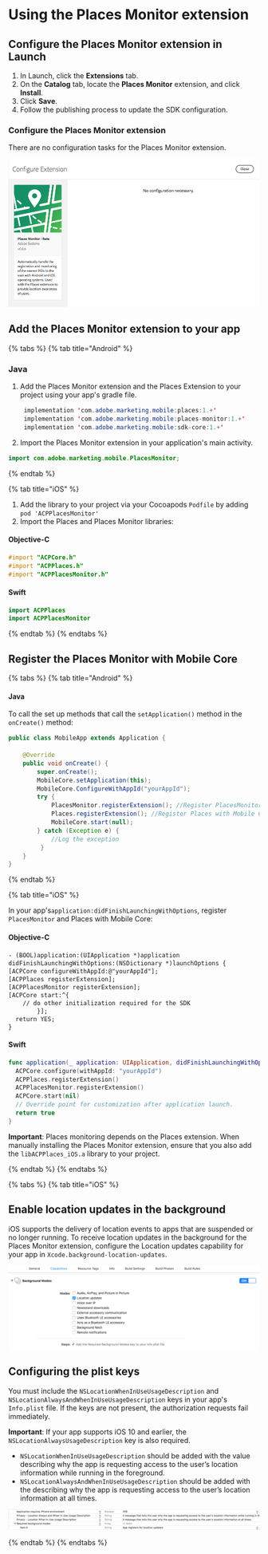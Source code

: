 # Using the Places Monitor extension

## Configure the Places Monitor extension in Launch  <a id="configure-places-monitoring-extension-in-launch"></a>

1. In Launch, click the **Extensions** tab.
2. On the **Catalog** tab, locate the **Places Monitor** extension, and click **Install**.
3. Click **Save**.
4. Follow the publishing process to update the SDK configuration.

### **Configure the Places Monitor extension**  <a id="configure-places-extension"></a>

There are no configuration tasks for the Places Monitor extension.

![](../../../.gitbook/assets/configure_places_monitor.png)

## Add the Places Monitor extension to your app  <a id="add-places-monitor-extension-to-your-app"></a>

{% tabs %}
{% tab title="Android" %}

### Java

1. Add the Places Monitor extension and the Places Extension to your project using your app's gradle file.

   ```java
    implementation 'com.adobe.marketing.mobile:places:1.+'
    implementation 'com.adobe.marketing.mobile:places-monitor:1.+'
    implementation 'com.adobe.marketing.mobile:sdk-core:1.+'
   ```

2. Import the Places Monitor extension in your application's main activity.

```java
import com.adobe.marketing.mobile.PlacesMonitor;
```

{% endtab %}

{% tab title="iOS" %}

1. Add the library to your project via your Cocoapods `Podfile` by adding `pod 'ACPPlacesMonitor'` 
2. Import the Places and Places Monitor libraries:

#### Objective-C  <a id="objective-c"></a>

```objective-c
#import "ACPCore.h"
#import "ACPPlaces.h"
#import "ACPPlacesMonitor.h"
```

#### Swift  <a id="swift"></a>

```swift
import ACPPlaces
import ACPPlacesMonitor
```

{% endtab %}
{% endtabs %}

## Register the Places Monitor with Mobile Core

{% tabs %}
{% tab title="Android" %}

#### Java

To call the set up methods that call the `setApplication()` method in the `onCreate()` method:

```java
public class MobileApp extends Application {

    @Override
    public void onCreate() {
        super.onCreate();
        MobileCore.setApplication(this);
        MobileCore.ConfigureWithAppId("yourAppId");
        try {
            PlacesMonitor.registerExtension(); //Register PlacesMonitor with Mobile Core
            Places.registerExtension(); //Register Places with Mobile Core
            MobileCore.start(null);
        } catch (Exception e) {
            //Log the exception
         }
    }
}
```

{% endtab %}

{% tab title="iOS" %}

In your app's`application:didFinishLaunchingWithOptions`, register `PlacesMonitor` and Places with Mobile Core:

#### Objective-C  <a id="objective-c-1"></a>

```objc
- (BOOL)application:(UIApplication *)application didFinishLaunchingWithOptions:(NSDictionary *)launchOptions {    
[ACPCore configureWithAppId:@"yourAppId"];    
[ACPPlaces registerExtension];    
[ACPPlacesMonitor registerExtension];     
[ACPCore start:^{        
    // do other initialization required for the SDK    
		}];   
  return YES; 
}
```

#### Swift  <a id="swift-1"></a>

```swift
func application(_ application: UIApplication, didFinishLaunchingWithOptions launchOptions: [UIApplication.LaunchOptionsKey: Any]?) -> Bool {     
  ACPCore.configure(withAppId: "yourAppId")        
  ACPPlaces.registerExtension()     
  ACPPlacesMonitor.registerExtension()     
  ACPCore.start(nil)     
  // Override point for customization after application launch.      
  return true
}
```

**Important**: Places monitoring depends on the Places extension. When manually installing the Places Monitor extension, ensure that you also add the `libACPPlaces_iOS.a` library to your project.

{% endtab %}
{% endtabs %}



{% tabs %}
{% tab title="iOS" %}

## Enable location updates in the background  <a id="enable-location-updates-in-background"></a>

iOS supports the delivery of location events to apps that are suspended or no longer running. To receive location updates in the background for the Places Monitor extension, configure the Location updates capability for your app in `Xcode.background-location-updates`.

![](../../../.gitbook/assets/using-the-places-monitor_1.png)

## Configuring the plist keys  <a id="configuring-the-plist-keys"></a>

You must include the `NSLocationWhenInUseUsageDescription` and `NSLocationAlwaysAndWhenInUseUsageDescription` keys in your app's `Info.plist` file. If the keys are not present, the authorization requests fail immediately.

**Important**: If your app supports iOS 10 and earlier, the `NSLocationAlwaysUsageDescription` key is also required.

* `NSLocationWhenInUseUsageDescription` should be added with the value describing why the app is requesting access to the user’s location information while running in the foreground.
* `NSLocationAlwaysAndWhenInUseUsageDescription` should be added with the describing why the app is requesting access to the user’s location information at all times.

![](../../../.gitbook/assets/using-the-places-monitor_2.png)

{% endtab %}
{% endtabs %}